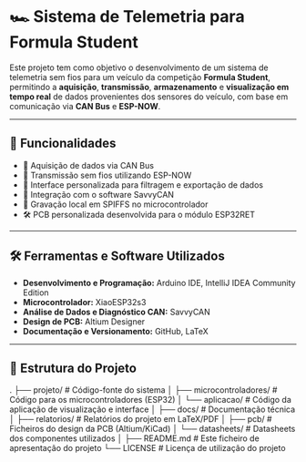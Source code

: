 # 🏎️ Sistema de Telemetria para Formula Student

Este projeto tem como objetivo o desenvolvimento de um sistema de telemetria sem fios para um veículo da competição **Formula Student**, permitindo a **aquisição**, **transmissão**, **armazenamento** e **visualização em tempo real** de dados provenientes dos sensores do veículo, com base em comunicação via **CAN Bus** e **ESP-NOW**.

---

## 🚀 Funcionalidades

- 📡 Aquisição de dados via CAN Bus
- 📶 Transmissão sem fios utilizando ESP-NOW
- 🧰 Interface personalizada para filtragem e exportação de dados
- 🔗 Integração com o software SavvyCAN
- 💾 Gravação local em SPIFFS no microcontrolador
- 🛠️ PCB personalizada desenvolvida para o módulo ESP32RET

---

## 🛠️ Ferramentas e Software Utilizados

- **Desenvolvimento e Programação:** Arduino IDE, IntelliJ IDEA Community Edition  
- **Microcontrolador:** XiaoESP32s3  
- **Análise de Dados e Diagnóstico CAN:** SavvyCAN  
- **Design de PCB:** Altium Designer  
- **Documentação e Versionamento:** GitHub, LaTeX 

---

## 📁 Estrutura do Projeto
.
├── projeto/           # Código-fonte do sistema
│   ├── microcontroladores/   # Código para os microcontroladores (ESP32)
│   └── aplicacao/            # Código da aplicação de visualização e interface
│
├── docs/              # Documentação técnica
│   ├── relatorios/           # Relatórios do projeto em LaTeX/PDF
│   ├── pcb/                  # Ficheiros do design da PCB (Altium/KiCad)
│   └── datasheets/           # Datasheets dos componentes utilizados
│
├── README.md          # Este ficheiro de apresentação do projeto
└── LICENSE            # Licença de utilização do projeto


